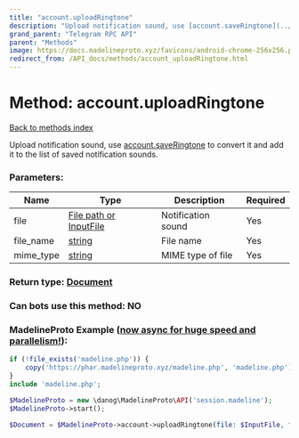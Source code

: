 ```yaml
---
title: "account.uploadRingtone"
description: "Upload notification sound, use [account.saveRingtone](../methods/account.saveRingtone.html) to convert it and add it to the list of saved notification sounds."
grand_parent: "Telegram RPC API"
parent: "Methods"
image: https://docs.madelineproto.xyz/favicons/android-chrome-256x256.png
redirect_from: /API_docs/methods/account_uploadRingtone.html
---
```

# Method: account.uploadRingtone
[Back to methods index](index.html)



Upload notification sound, use [account.saveRingtone](../methods/account.saveRingtone.html) to convert it and add it to the list of saved notification sounds.

### Parameters:

| Name     |    Type       | Description | Required |
|----------|---------------|-------------|----------|
|file|[File path or InputFile](/API_docs/types/InputFile.html) | Notification sound | Yes|
|file\_name|[string](/API_docs/types/string.html) | File name | Yes|
|mime\_type|[string](/API_docs/types/string.html) | MIME type of file | Yes|


### Return type: [Document](/API_docs/types/Document.html)

### Can bots use this method: **NO**


### MadelineProto Example ([now async for huge speed and parallelism!](https://docs.madelineproto.xyz/docs/ASYNC.html)):


```php
if (!file_exists('madeline.php')) {
    copy('https://phar.madelineproto.xyz/madeline.php', 'madeline.php');
}
include 'madeline.php';

$MadelineProto = new \danog\MadelineProto\API('session.madeline');
$MadelineProto->start();

$Document = $MadelineProto->account->uploadRingtone(file: $InputFile, file_name: 'string', mime_type: 'string', );
```

